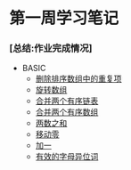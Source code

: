 # 第一周学习笔记
### [总结:作业完成情况]
- BASIC
    - [删除排序数组中的重复项](./removeDuplicates.java)
    - [旋转数组](./rotate.java)
    - [合并两个有序链表]()
    - [合并两个有序数组]()
    - [两数之和]()
    - [移动零]()
    - [加一]()
    - [有效的字母异位词]()
